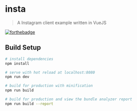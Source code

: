 # insta

> A Instagram client example written in VueJS

[![forthebadge](http://forthebadge.com/images/badges/made-with-vue.svg)](http://forthebadge.com)

## Build Setup

``` bash
# install dependencies
npm install

# serve with hot reload at localhost:8080
npm run dev

# build for production with minification
npm run build

# build for production and view the bundle analyzer report
npm run build --report
```

